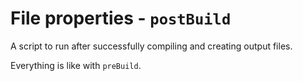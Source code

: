 # File properties - `postBuild`

A script to run after successfully compiling and creating output files.

Everything is like with `preBuild`.